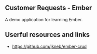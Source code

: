 Customer Requests - Ember
---

A demo application for learning Ember.

## Userful resources and links

- https://github.com/jkneb/ember-crud